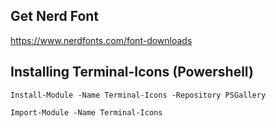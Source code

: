## Get Nerd Font
https://www.nerdfonts.com/font-downloads

## Installing Terminal-Icons (Powershell)

```Install-Module -Name Terminal-Icons -Repository PSGallery```

```Import-Module -Name Terminal-Icons```
